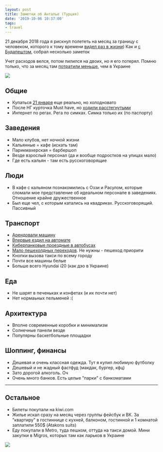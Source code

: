 ```yaml
---
layout: post
title: Заметки об Анталье (Турция)
date: '2019-10-06 10:37:00'
tags:
- travel
---
```


21 декабря 2018 года я рискнул полететь на месяц за границу с человеком, которого к тому времени [видел раз в жизни](https://www.instagram.com/p/Br88ezjgZYY/)) Как и [с Будапештом](/budapest-hungary-notes), собрал несколько заметок

Учет расходов велся, потом пилился на двоих, но я его потерял. Помню только, что за месяц там [потратили меньше](https://www.instagram.com/p/Bs-RIZvAD_H/), чем в Украине

![](https://s3.blog.amd-nick.me/2019/09/IMG_1327.jpg)

## Общие

- Купаться [21 января](https://www.instagram.com/p/BsETVzhgcud/) еще реально, но холодновато
- После НГ курточка Must have, но [ходили расстегнутыми](https://www.instagram.com/p/BsxjSqVge7b/)
- Интернет по регах. Рега по симках. Симка только их (по паспорту)

## Заведения

- Мало клубов, нет ночной жизни
- Кальянные = кафе (искать там)
- Парикмахерская = барбершоп
- Везде взрослый персонал (да и вообще подростков на улицах мало)
- Где есть кальян - там есть русскоговорящие

## Люди

- В кафе с кальяном познакомились с Оззи и Расулом, которые сломали мое представление об идеальном персонале в заведениях. Отношение крайне дружественное
- Был еще чел, с которым катались на квадриках. Русскоговорящий. Пассивный

## Транспорт

- [Арендовали машину](https://www.instagram.com/p/Bsc1Y7uA7U9/)
- [Впервые ездил на автомате](https://www.instagram.com/p/BssbyQRgi9K/)
- [Киберпанковые проездные в автобусах](https://www.instagram.com/p/BsT0zfwgu43/)
- [Мало пешехолдных переходов](https://www.instagram.com/p/BsIV8qrACA5/). Не нужны - пешеход приорити
- Кнопки вызова такси по всему городу
- Почти все машины белые
- Больше всего Hyundai i20 (как дэо в Украине)

## Еда

- Не шарят в печеньках и конфетах (и их почти нет)
- Нет нормаьных пельменей :(

## Архитектура

- Вполне современные коробки и минимализм
- Солнечные панели везде
- Популярны баскетбольные площадки

## Шоппинг, финансы

- Дешевая и очень классная одежда. Тут я купил любимую футболку
- Дешевый и не жадный фастфуд (макдак, бургер, кфц)
- Зато дорогой алкоголь. Оч
- Очень много банков. Есть целые "парки" с банкоматами

* * *

## Остальное

- Билеты покупали на kiwi.com
- Жилье искал сразу на месяц через группы фейсбук и ВК. За "квартиру" в гостиннице с кухней, балконом, гостинной и 1 комнатой заплатили 550$ (Atakons suits)
- Еду покупали в Metro, туда пешком, оттуда на такси домой. Мини закупки в Migros, которых там как ларьков в Украине

![](https://s3.blog.amd-nick.me/2019/09/P1220783.JPG)
